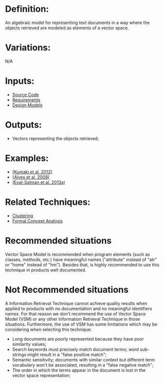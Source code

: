 # **Definition:** 
An algebraic model for representing text documents in a way where the objects retrieved are modeled as elements of a vector space.

# **Variations:**
N/A
 

# **Inputs:** 
* [Source Code](https://github.com/HestiaProject/Generic-SPL-Re-engineering-Process/wiki/Artifacts-Description#source-code)
* [Requirements](https://github.com/HestiaProject/Generic-SPL-Re-engineering-Process/wiki/Artifacts-Description#requirements) 
* [Design Models](https://github.com/HestiaProject/Generic-SPL-Re-engineering-Process/wiki/Artifacts-Description#design-models)

# **Outputs:**
* Vectors representing the objects retrieved;

# **Examples:**

* [(Kumaki et al. 2012)](https://github.com/HestiaProject/Generic-SPL-Re-engineering-Process/wiki/Bibliography#kumaki-k-tsuchiya-r-washizaki-h--fukazawa-y-supporting-commonality-and-variability-analysis-of-requirements-and-structural-models-in---proceedings-of-the-16th-international-software-product-line-conference-volume-2-2012-s-115--118)
* [(Alves et al. 2008)](https://github.com/HestiaProject/Generic-SPL-Re-engineering-Process/wiki/Bibliography#alves-v-schwanninger-c-barbosa-l-rashid-a-sawyer-p-rayson-p-pohl-c--rummler-a-an-exploratory-study-of-information-retrieval-techniques-in-domain-analysis-in---software-product-line-conference-2008-splc08-12th-international-2008-s-67--76)
* [(Eyal-Salman et al. 2013a)](https://github.com/HestiaProject/Generic-SPL-Re-engineering-Process/wiki/Bibliography#eyal-salman-h-seriai-a-d--dony-c-feature-to-code-traceability-in-a-collection-of-software-variants-combining-formal-concept-analysis-and-information-retrieval-in---information-reuse-and-integration-iri-2013-ieee-14th-international-conference-on-2013-s-209--216)

# **Related Techniques:** 
* [Clustering](https://github.com/HestiaProject/abstract-spl-reengineering/wiki/Clustering)
* [Formal Concept Analysis](https://github.com/HestiaProject/abstract-spl-reengineering/wiki/Formal-Concept-Analysis)

# **Recommended situations**
Vector Space Model is recommended when program elements (such as classes, methods, etc.) have meaningful names ("attribute" instead of "atr" or "home" instead of "hm"). Besides that, is highly recommended to use this technique in products well documented.

# **Not Recommended situations**

A Information Retrieval Technique cannot achieve quality results when applied to products with no documentation and no meaningful identifiers names. For that reason we don't recommend the use of Vector Space Model (VSM) or any other Information Retrieval Technique in those situations. Furthermore, the use of VSM has some limitations which may be considering when selecting this technique:

* Long documents are poorly represented because they have poor similarity values;
* Search keywords must precisely match document terms; word sub-strings might result in a "false positive match";
* Semantic sensitivity; documents with similar context but different term vocabulary won't be associated, resulting in a "false negative match";
* The order in which the terms appear in the document is lost in the vector space representation;


